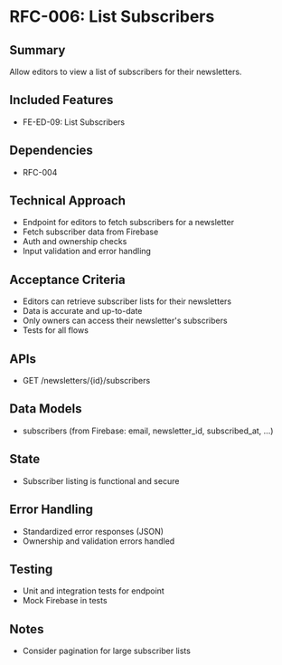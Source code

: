 # RFC-006: List Subscribers

## Summary
Allow editors to view a list of subscribers for their newsletters.

## Included Features
- FE-ED-09: List Subscribers

## Dependencies
- RFC-004

## Technical Approach
- Endpoint for editors to fetch subscribers for a newsletter
- Fetch subscriber data from Firebase
- Auth and ownership checks
- Input validation and error handling

## Acceptance Criteria
- Editors can retrieve subscriber lists for their newsletters
- Data is accurate and up-to-date
- Only owners can access their newsletter's subscribers
- Tests for all flows

## APIs
- GET /newsletters/{id}/subscribers

## Data Models
- subscribers (from Firebase: email, newsletter_id, subscribed_at, ...)

## State
- Subscriber listing is functional and secure

## Error Handling
- Standardized error responses (JSON)
- Ownership and validation errors handled

## Testing
- Unit and integration tests for endpoint
- Mock Firebase in tests

## Notes
- Consider pagination for large subscriber lists 